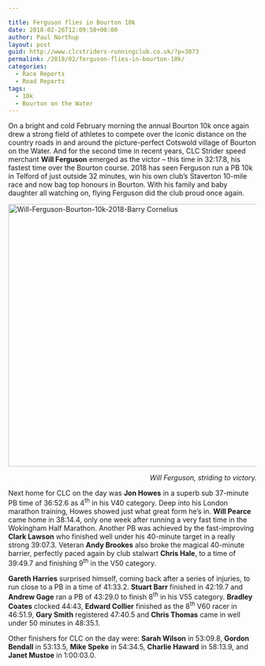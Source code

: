 ```yaml
---

title: Ferguson flies in Bourton 10k
date: 2018-02-26T12:09:58+00:00
author: Paul Northup
layout: post
guid: http://www.clcstriders-runningclub.co.uk/?p=3073
permalink: /2018/02/ferguson-flies-in-bourton-10k/
categories:
  - Race Reports
  - Road Reports
tags:
  - 10k
  - Bourton on the Water
---
```

On a bright and cold February morning the annual Bourton 10k once again drew a strong field of athletes to compete over the iconic distance on the country roads in and around the picture-perfect Cotswold village of Bourton on the Water. And for the second time in recent years, CLC Strider speed merchant **Will Ferguson** emerged as the victor – this time in 32:17.8, his fastest time over the Bourton course. 2018 has seen Ferguson run a PB 10k in Telford of just outside 32 minutes, win his own club’s Staverton 10-mile race and now bag top honours in Bourton. With his family and baby daughter all watching on, flying Ferguson did the club proud once again.

[<img src="http://www.clcstriders-runningclub.co.uk/wplive/wp-content/uploads/2018/02/Will-Ferguson-Bourton-10k-2018-Barry-Cornelius-1024x680.jpg" class="alignnone wp-image-3074" height="531" alt="Will-Ferguson-Bourton-10k-2018-Barry Cornelius" width="800" srcset="http://www.clcstriders-runningclub.co.uk/wplive/wp-content/uploads/2018/02/Will-Ferguson-Bourton-10k-2018-Barry-Cornelius-1024x680.jpg 1024w, http://www.clcstriders-runningclub.co.uk/wplive/wp-content/uploads/2018/02/Will-Ferguson-Bourton-10k-2018-Barry-Cornelius-300x199.jpg 300w, http://www.clcstriders-runningclub.co.uk/wplive/wp-content/uploads/2018/02/Will-Ferguson-Bourton-10k-2018-Barry-Cornelius-768x510.jpg 768w" sizes="(max-width: 800px) 100vw, 800px" />](http://www.clcstriders-runningclub.co.uk/wplive/wp-content/uploads/2018/02/Will-Ferguson-Bourton-10k-2018-Barry-Cornelius.jpg)

<p style="text-align: right">
  <em>Will Ferguson, striding to victory.</em>
</p>

Next home for CLC on the day was **Jon Howes** in a superb sub 37-minute PB time of 36:52.6 as 4<sup>th</sup> in his V40 category. Deep into his London marathon training, Howes showed just what great form he’s in. **Will Pearce** came home in 38:14.4, only one week after running a very fast time in the Wokingham Half Marathon. Another PB was achieved by the fast-improving **Clark Lawson** who finished well under his 40-minute target in a really strong 39:07.3. Veteran **Andy Brookes** also broke the magical 40-minute barrier, perfectly paced again by club stalwart **Chris Hale**, to a time of 39:49.7 and finishing 9<sup>th</sup> in the V50 category.

**Gareth Harries** surprised himself, coming back after a series of injuries, to run close to a PB in a time of 41:33.2. **Stuart Barr** finished in 42:19.7 and **Andrew Gage** ran a PB of 43:29.0 to finish 8<sup>th</sup> in his V55 category. **Bradley Coates** clocked 44:43, **Edward Collier** finished as the 8<sup>th</sup> V60 racer in 46:51.9, **Gary Smith** registered 47:40.5 and **Chris Thomas** came in well under 50 minutes in 48:35.1.

Other finishers for CLC on the day were: **Sarah Wilson** in 53:09.8, **Gordon Bendall** in 53:13.5, **Mike Speke** in 54:34.5, **Charlie Haward** in 58:13.9, and **Janet Mustoe** in 1:00:03.0.